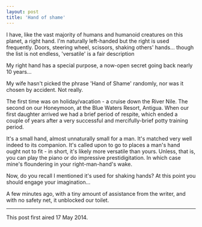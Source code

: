 ```yaml
---
layout: post
title: 'Hand of shame'
---
```


I have, like the vast majority of humans and humanoid creatures on this planet, a right hand. I'm naturally left-handed but the right is used frequently. Doors, steering wheel, scissors, shaking others' hands… though the list is not endless, 'versatile' is a fair description

My right hand has a special purpose, a now-open secret going back nearly 10 years…

My wife hasn't picked the phrase 'Hand of Shame' randomly, nor was it chosen by accident. Not really.

The first time was on holiday/vacation - a cruise down the River Nile.  The second on our Honeymoon, at the Blue Waters Resort, Antigua.  When our first daughter arrived we had a brief period of respite, which ended a couple of years after a very successful and mercifully-brief potty training period.

It's a small hand, almost unnaturally small for a man.  It's matched very well indeed to its companion.  It's called upon to go to places a man's hand ought not to fit - in short, it's likely more versatile than yours.  Unless, that is, you can play the piano or do impressive prestidigitation. In which case mine's floundering in your right-man-hand's wake.

Now, do you recall I mentioned it's used for shaking hands?  At this point you should engage your imagination…

A few minutes ago, with a tiny amount of assistance from the writer, and with no safety net, it unblocked our toilet.

---

This post first aired 17 May 2014.
